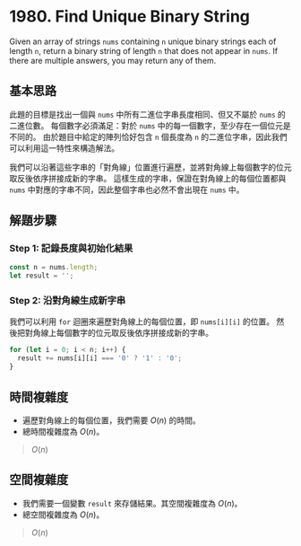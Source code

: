 # 1980. Find Unique Binary String

Given an array of strings `nums` containing `n` unique binary strings each of length `n`, 
return a binary string of length `n` that does not appear in `nums`. 
If there are multiple answers, you may return any of them.

## 基本思路

此題的目標是找出一個與 `nums` 中所有二進位字串長度相同、但又不屬於 `nums` 的二進位數。
每個數字必須滿足：對於 `nums` 中的每一個數字，至少存在一個位元是不同的。
由於題目中給定的陣列恰好包含 `n` 個長度為 `n` 的二進位字串，因此我們可以利用這一特性來構造解法。

我們可以沿著這些字串的「對角線」位置進行遍歷，並將對角線上每個數字的位元取反後依序拼接成新的字串。
這樣生成的字串，保證在對角線上的每個位置都與 `nums` 中對應的字串不同，因此整個字串也必然不會出現在 `nums` 中。

## 解題步驟

### Step 1: 記錄長度與初始化結果

```typescript
const n = nums.length;
let result = '';
```

### Step 2: 沿對角線生成新字串

我們可以利用 `for` 迴圈來遍歷對角線上的每個位置，即 `nums[i][i]` 的位置。
然後把對角線上每個數字的位元取反後依序拼接成新的字串。

```typescript
for (let i = 0; i < n; i++) {
  result += nums[i][i] === '0' ? '1' : '0';
}
```

## 時間複雜度

- 遍歷對角線上的每個位置，我們需要 $O(n)$ 的時間。
- 總時間複雜度為 $O(n)$。

> $O(n)$

## 空間複雜度

- 我們需要一個變數 `result` 來存儲結果。其空間複雜度為 $O(n)$。
- 總空間複雜度為 $O(n)$。

> $O(n)$
